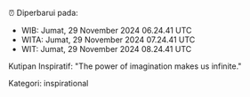 ⏰ Diperbarui pada:
- WIB: Jumat, 29 November 2024 06.24.41 UTC
- WITA: Jumat, 29 November 2024 07.24.41 UTC
- WIT: Jumat, 29 November 2024 08.24.41 UTC

Kutipan Inspiratif:
"The power of imagination makes us infinite."


Kategori: inspirational

